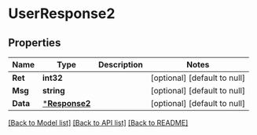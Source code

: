# UserResponse2

## Properties
Name | Type | Description | Notes
------------ | ------------- | ------------- | -------------
**Ret** | **int32** |  | [optional] [default to null]
**Msg** | **string** |  | [optional] [default to null]
**Data** | [***Response2**](Response2.md) |  | [optional] [default to null]

[[Back to Model list]](../README.md#documentation-for-models) [[Back to API list]](../README.md#documentation-for-api-endpoints) [[Back to README]](../README.md)

